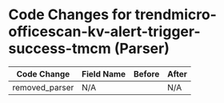 # Code Changes for trendmicro-officescan-kv-alert-trigger-success-tmcm (Parser)

| Code Change | Field Name | Before | After |
|-------------|------------|--------|-------|
| removed_parser | N/A |  | N/A |